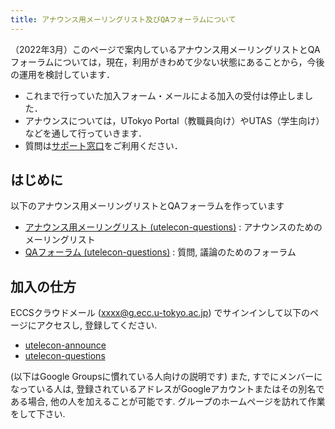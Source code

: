 ```yaml
---
title: アナウンス用メーリングリスト及びQAフォーラムについて
---
```


（2022年3月）このページで案内しているアナウンス用メーリングリストとQAフォーラムについては，現在，利用がきわめて少ない状態にあることから，今後の運用を検討しています．

- これまで行っていた加入フォーム・メールによる加入の受付は停止しました．
- アナウンスについては，UTokyo Portal（教職員向け）やUTAS（学生向け）などを通して行っていきます．
- 質問は[サポート窓口](/support/)をご利用ください．

はじめに
---------------------------

以下のアナウンス用メーリングリストとQAフォーラムを作っています

* [アナウンス用メーリングリスト (utelecon-questions)](https://groups.google.com/a/g.ecc.u-tokyo.ac.jp/g/utelecon-announce-group) : アナウンスのためのメーリングリスト
* [QAフォーラム (utelecon-questions)](https://groups.google.com/a/g.ecc.u-tokyo.ac.jp/g/utelecon-questions-group) : 質問, 議論のためのフォーラム

加入の仕方
---------------------------

ECCSクラウドメール (xxxx@g.ecc.u-tokyo.ac.jp) でサインインして以下のページにアクセスし, 登録してください.

* [utelecon-announce](https://groups.google.com/a/g.ecc.u-tokyo.ac.jp/g/utelecon-announce-group)
* [utelecon-questions](https://groups.google.com/a/g.ecc.u-tokyo.ac.jp/g/utelecon-questions-group)

(以下はGoogle Groupsに慣れている人向けの説明です) また, すでにメンバーになっている人は, 登録されているアドレスがGoogleアカウントまたはその別名である場合, 他の人を加えることが可能です. グループのホームページを訪れて作業をして下さい.
